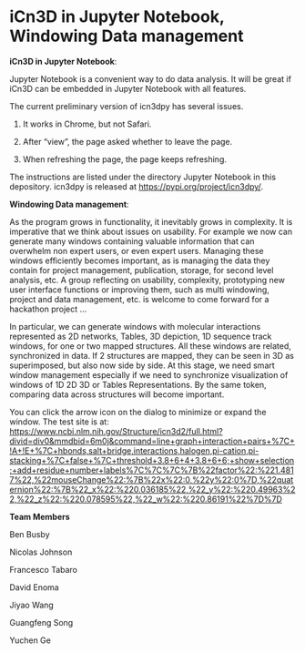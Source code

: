 # iCn3D in Jupyter Notebook, Windowing Data management

<b>iCn3D in Jupyter Notebook</b>: 

Jupyter Notebook is a convenient way to do data analysis. It will be great if iCn3D can be embedded in Jupyter Notebook with all features. 

The current preliminary version of icn3dpy has several issues. 

1. It works in Chrome, but not Safari. 

2. After “view”, the page asked whether to leave the page. 

3. When refreshing the page, the page keeps refreshing.

The instructions are listed under the directory Jupyter Notebook in this depository. icn3dpy is released at https://pypi.org/project/icn3dpy/.

<b>Windowing Data management</b>: 

As the program grows in functionality, it inevitably grows in complexity.  It is imperative that we think about issues on usability.  For example we now can generate many windows containing valuable information that can overwhelm non expert users, or even expert users.  Managing these windows efficiently becomes important, as is managing the data they contain for project management, publication, storage, for second level analysis, etc.   A group reflecting on usability, complexity, prototyping new user interface functions or improving them, such as multi windowing, project and data management, etc. is welcome to come forward for a hackathon project …  

In particular, we can generate windows with molecular interactions represented as 2D networks, Tables, 3D depiction, 1D sequence track windows, for one or two mapped structures.  All these windows are related, synchronized in data.  If 2 structures are mapped, they can be seen in 3D as superimposed, but also now side by side.  At this stage, we need smart window management especially if we need to synchronize visualization of windows of 1D 2D 3D or Tables Representations.  By the same token, comparing data across structures  will become important.

You can click the arrow icon on the dialog to minimize or expand the window. The test site is at: https://www.ncbi.nlm.nih.gov/Structure/icn3d2/full.html?divid=div0&mmdbid=6m0j&command=line+graph+interaction+pairs+%7C+!A+!E+%7C+hbonds,salt+bridge,interactions,halogen,pi-cation,pi-stacking+%7C+false+%7C+threshold+3.8+6+4+3.8+6+6;+show+selection;+add+residue+number+labels%7C%7C%7C%7B%22factor%22:%221.4817%22,%22mouseChange%22:%7B%22x%22:0,%22y%22:0%7D,%22quaternion%22:%7B%22_x%22:%220.036185%22,%22_y%22:%220.49963%22,%22_z%22:%220.078595%22,%22_w%22:%220.86191%22%7D%7D

<b> Team Members </b>

Ben Busby

Nicolas Johnson

Francesco Tabaro

David Enoma

Jiyao Wang

Guangfeng Song

Yuchen Ge



